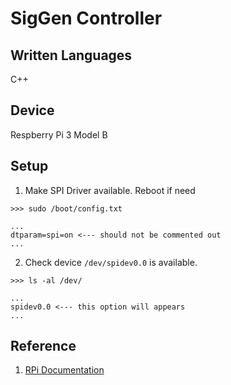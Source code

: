 # SigGen Controller

## Written Languages

C++

## Device

Respberry Pi 3 Model B

## Setup

1. Make SPI Driver available. Reboot if need

```
>>> sudo /boot/config.txt

...
dtparam=spi=on <--- should not be commented out
...
```

2. Check device `/dev/spidev0.0` is available.

```
>>> ls -al /dev/

...
spidev0.0 <--- this option will appears
...
```

## Reference

1. [RPi Documentation](raspberrypi.org/documentation/hardware/raspberrypi/spi/README.md)
